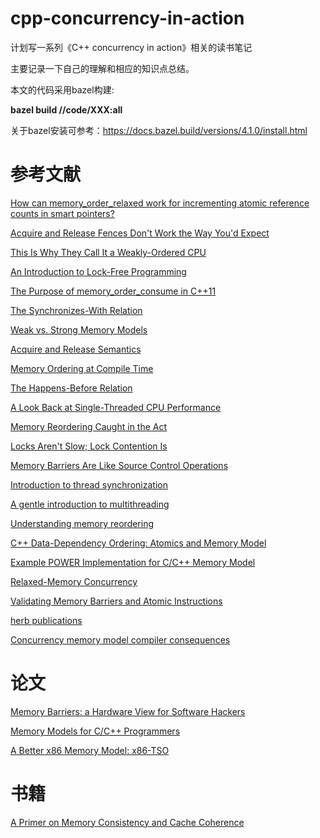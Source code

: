 # cpp-concurrency-in-action

计划写一系列《C++ concurrency in action》相关的读书笔记

主要记录一下自己的理解和相应的知识点总结。

本文的代码采用bazel构建:

**bazel build //code/XXX:all**

关于bazel安装可参考：https://docs.bazel.build/versions/4.1.0/install.html

# 参考文献

[How can memory_order_relaxed work for incrementing atomic reference counts in smart pointers?](https://stackoverflow.com/questions/27631173/how-can-memory-order-relaxed-work-for-incrementing-atomic-reference-counts-in-sm)

[Acquire and Release Fences Don't Work the Way You'd Expect](https://preshing.com/20131125/acquire-and-release-fences-dont-work-the-way-youd-expect/)

[This Is Why They Call It a Weakly-Ordered CPU](https://preshing.com/20121019/this-is-why-they-call-it-a-weakly-ordered-cpu/)

[An Introduction to Lock-Free Programming](https://preshing.com/20120612/an-introduction-to-lock-free-programming/#sequential-consistency)

[The Purpose of memory_order_consume in C++11](https://preshing.com/20140709/the-purpose-of-memory_order_consume-in-cpp11/)

[The Synchronizes-With Relation](https://preshing.com/20130823/the-synchronizes-with-relation/)

[Weak vs. Strong Memory Models](https://preshing.com/20120930/weak-vs-strong-memory-models/)

[Acquire and Release Semantics](https://preshing.com/20120913/acquire-and-release-semantics/)

[Memory Ordering at Compile Time](https://preshing.com/20120625/memory-ordering-at-compile-time/)

[The Happens-Before Relation](https://preshing.com/20130702/the-happens-before-relation/)

[A Look Back at Single-Threaded CPU Performance](https://preshing.com/20120208/a-look-back-at-single-threaded-cpu-performance/)

[Memory Reordering Caught in the Act](https://preshing.com/20120515/memory-reordering-caught-in-the-act/)

[Locks Aren't Slow; Lock Contention Is](https://preshing.com/20111118/locks-arent-slow-lock-contention-is/)

[Memory Barriers Are Like Source Control Operations](https://preshing.com/20120710/memory-barriers-are-like-source-control-operations/)



[Introduction to thread synchronization](https://www.internalpointers.com/post/introduction-thread-synchronization)

[A gentle introduction to multithreading](https://www.internalpointers.com/post/gentle-introduction-multithreading)

[Understanding memory reordering](https://www.internalpointers.com/post/understanding-memory-ordering)



[C++ Data-Dependency Ordering: Atomics and Memory Model](http://www.open-std.org/jtc1/sc22/wg21/docs/papers/2008/n2664.htm)

[Example POWER Implementation for C/C++ Memory Model](http://www.rdrop.com/users/paulmck/scalability/paper/N2745r.2011.03.04a.html)

[Relaxed-Memory Concurrency](https://www.cl.cam.ac.uk/~pes20/weakmemory/)

[Validating Memory Barriers and Atomic Instructions](https://lwn.net/Articles/470681/)

[herb publications](http://www.gotw.ca/publications/)

[Concurrency memory model compiler consequences](http://www.open-std.org/jtc1/sc22/wg21/docs/papers/2007/n2338.html)

# 论文

[Memory Barriers: a Hardware View for Software Hackers](https://www.researchgate.net/publication/228824849_Memory_Barriers_a_Hardware_View_for_Software_Hackers)

[Memory Models for C/C++ Programmers](https://par.tuwien.ac.at/teaching/2021s/memory-models.pdf)

[A Better x86 Memory Model: x86-TSO](https://www.cl.cam.ac.uk/~pes20/weakmemory/x86tso-paper.tphols.pdf)

# 书籍

[A Primer on Memory Consistency and Cache Coherence](https://book.douban.com/subject/6829746/)
